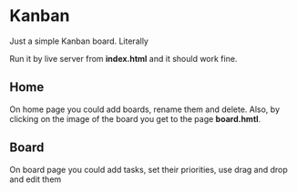 # Kanban
Just a simple Kanban board. Literally

Run it by live server from **index.html** and it should work fine.
## Home
On home page you could add boards, rename them and delete. Also, by clicking on the image of the board you get to the page **board.hmtl**.

## Board
On board page you could add tasks, set  their priorities, use drag and drop and edit them
